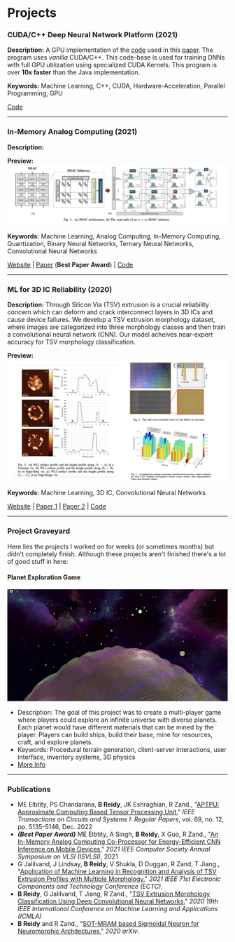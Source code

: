 # Projects

###  CUDA/C++ Deep Neural Network Platform (2021)

**Description:** 
A GPU implementation of the [code](https://github.com/BrendanCReidy/Java-ML-Framework/blob/master) used in this [paper](https://ieeexplore.ieee.org/abstract/document/9516756). The program uses *vanilla* CUDA/C++. This code-base is used for training DNNs with full GPU utilization using specialized CUDA Kernels. This program is over **10x faster** than the Java implementation.

**Keywords:**
Machine Learning, C++, CUDA, Hardware-Acceleration, Parallel Programming, GPU

[Code](https://github.com/iCAS-Lab/CUDA-Neural-Network)

---
###  In-Memory Analog Computing (2021)
**Description:** 

**Preview:**
![](images/IMAC.png)

**Keywords:**
Machine Learning, Analog Computing, In-Memory Computing, Quantization, Binary Neural Networks, Ternary Neural Networks, Convolutional Neural Networks

[Website](https://www.icaslab.com/research/imac) | [Paper](https://ieeexplore.ieee.org/abstract/document/9516756) (**Best Paper Award**) | [Code](https://github.com/BrendanCReidy/Java-ML-Framework)

---
### ML for 3D IC Reliability (2020)
**Description:** Through Silicon Via (TSV) extrusion is a crucial reliability concern which can deform and crack interconnect layers in 3D ICs and cause device failures. We develop a TSV extrusion morphology dataset, where images are categorized into three morphology classes and then train a convolutional neural network (CNN). Our model acheives near-expert accuracy for TSV morphology classification.

**Preview:**
![](images/deep_morphology.png)

**Keywords:**
Machine Learning, 3D IC, Convolutional Neural Networks

[Website](https://www.icaslab.com/research/ml-3d-ic-reliability) | [Paper 1](https://ieeexplore.ieee.org/abstract/document/9356292) | [Paper 2](https://ieeexplore.ieee.org/abstract/document/9501584) | [Code](https://github.com/iCAS-Lab/Deep-Morphology)


---
### Project Graveyard
Here lies the projects I worked on for weeks (or sometimes months) but didn't completely finish. Although these projects aren't finished there's a lot of good stuff in here:
#### Planet Exploration Game 
![](images/planets.png)
  - Description: The goal of this project was to create a multi-player game where players could explore an infinite universe with diverse planets. Each planet would have different materials that can be mined by the player. Players can build ships, build their base, mine for resources, craft, and explore planets.
  - Keywords: Procedural terrain generation, client-server interactions, user interface, inventory systems, 3D physics
  - [More Info](/planet_exploration)

---
### Publications

- ME Elbtity, PS Chandarana, **B Reidy**, JK Eshraghian, R Zand., "[APTPU: Approximate Computing Based Tensor Processing Unit](https://ieeexplore.ieee.org/abstract/document/9901385)," *IEEE Transactions on Circuits and Systems I: Regular Papers*, vol. 69, no. 12, pp. 5135-5146, Dec. 2022
- ***(Best Paper Award)*** ME Elbtity, A Singh, **B Reidy**, X Guo, R Zand., "[An In-Memory Analog Computing Co-Processor for Energy-Efficient CNN Inference on Mobile Devices](http://example.com/)," *2021 IEEE Computer Society Annual Symposium on VLSI (ISVLSI)*, 2021
- G Jalilvand, J Lindsay, **B Reidy**, V Shukla, D Duggan, R Zand, T Jiang., "[Application of Machine Learning in Recognition and Analysis of TSV Extrusion Profiles with Multiple Morphology](https://ieeexplore.ieee.org/abstract/document/9501584)," *2021 IEEE 71st Electronic Components and Technology Conference (ECTC)*.
- **B Reidy**, G Jalilvand, T Jiang, R Zand., "[TSV Extrusion Morphology Classification Using Deep Convolutional Neural Networks](https://ieeexplore.ieee.org/abstract/document/9356292)," *2020 19th IEEE International Conference on Machine Learning and Applications (ICMLA)*
- **B Reidy** and R Zand., "[SOT-MRAM based Sigmoidal Neuron for Neuromorphic Architectures](https://arxiv.org/abs/2006.01238)," *2020 arXiv*.